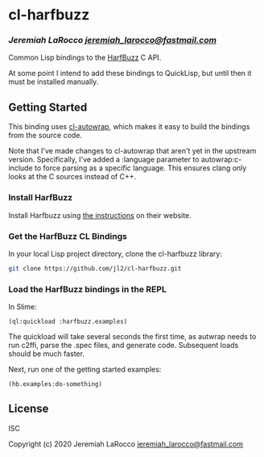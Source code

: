 # cl-harfbuzz
### _Jeremiah LaRocco <jeremiah_larocco@fastmail.com>_

Common Lisp bindings to the [HarfBuzz](https://github.com/harfbuzz/harfbuzz) C API.

At some point I intend to add these bindings to QuickLisp, but until then it must be installed manually.

## Getting Started
This binding uses [cl-autowrap](https://github.com/jl2/cl-autowrap), which makes it easy to build the bindings from the source code.

Note that I've made changes to cl-autowrap that aren't yet in the upstream version.  Specifically, I've added a :language parameter to autowrap:c-include to force parsing as a specific language.  This ensures clang only looks at the C sources instead of C++.

### Install HarfBuzz
Install Harfbuzz using [the instructions](https://harfbuzz.github.io/install-harfbuzz.html) on their website.

### Get the HarfBuzz CL Bindings
In your local Lisp project directory, clone the cl-harfbuzz library:

```Bash
git clone https://github.com/jl2/cl-harfbuzz.git
```

### Load the HarfBuzz bindings in the REPL
In Slime:

```Common Lisp
(ql:quickload :harfbuzz.examples)
```

The quickload will take several seconds the first time, as autwrap needs to run c2ffi, parse the .spec files, and generate code.  Subsequent loads should be much faster.

Next, run one of the getting started examples:

```Common Lisp
(hb.examples:do-something)
```


## License
ISC

Copyright (c) 2020 Jeremiah LaRocco <jeremiah_larocco@fastmail.com>


